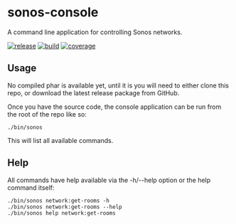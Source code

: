 sonos-console
=============

A command line application for controlling Sonos networks.

[![release](https://poser.pugx.org/duncan3dc/sonos-console/version.svg)](https://packagist.org/packages/duncan3dc/sonos-console)
[![build](https://travis-ci.org/duncan3dc/sonos-console.svg?branch=master)](https://travis-ci.org/duncan3dc/sonos-console)
[![coverage](https://codecov.io/gh/duncan3dc/sonos-console/graph/badge.svg)](https://codecov.io/gh/duncan3dc/sonos-console)


Usage
-----

No compiled phar is available yet, until it is you will need to either clone this repo, or download the latest release package from GitHub.

Once you have the source code, the console application can be run from the root of the repo like so:
```
./bin/sonos
```

This will list all available commands.


Help
----

All commands have help available via the -h/--help option or the help command itself:
```
./bin/sonos network:get-rooms -h
./bin/sonos network:get-rooms --help
./bin/sonos help network:get-rooms
```
